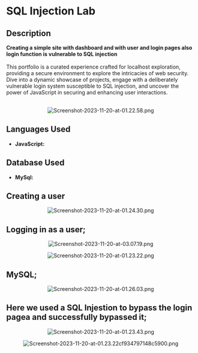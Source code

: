 <h1>SQL Injection Lab</h1>



<h2>Description</h2>
<b>Creating a simple site with dashboard and with user and login pages also login function is vulnerable to SQL injection
</b>
<br />
<br />
This portfolio is a curated experience crafted for localhost exploration, providing a secure environment to explore the intricacies of web security. Dive into a dynamic showcase of projects, engage with a deliberately vulnerable login system susceptible to SQL injection, and uncover the power of JavaScript in securing and enhancing user interactions.
<br />
<br />

<p align="center">
<img src="https://ltdfoto.ru/images/2023/11/20/Screenshot-2023-11-20-at-01.22.58.png" alt="Screenshot-2023-11-20-at-01.22.58.png" border="0" />
</p>
<h2>Languages Used</h2>

- <b>JavaScript:</b> 

<h2>Database Used</h2>

- <b>MySql:</b>

<h2>Creating a user</h2>

<p align="center">
<img src="https://ltdfoto.ru/images/2023/11/20/Screenshot-2023-11-20-at-01.24.30.png" alt="Screenshot-2023-11-20-at-01.24.30.png" border="0" />
</p>

<h2>Logging in as a user;</h2>
<p align="center">
<img src="https://ltdfoto.ru/images/2023/11/20/Screenshot-2023-11-20-at-03.07.19.png" alt="Screenshot-2023-11-20-at-03.07.19.png" border="0" />
</p>
<p align="center">
<img src="https://ltdfoto.ru/images/2023/11/20/Screenshot-2023-11-20-at-01.23.22.png" alt="Screenshot-2023-11-20-at-01.23.22.png" border="0" />
</p>

<h2>MySQL;</h2>

<p align="center">
<img src="https://ltdfoto.ru/images/2023/11/20/Screenshot-2023-11-20-at-01.26.03.png" alt="Screenshot-2023-11-20-at-01.26.03.png" border="0" />
</p>

<h2>Here we used a SQL Injestion to bypass the login pagea and successfully bypassed it; </h2>

<p align="center">
<img src="https://ltdfoto.ru/images/2023/11/20/Screenshot-2023-11-20-at-01.23.43.png" alt="Screenshot-2023-11-20-at-01.23.43.png" border="0" />
</p>
<p align="center">
<img src="https://ltdfoto.ru/images/2023/11/20/Screenshot-2023-11-20-at-01.23.22cf934797148c5900.png" alt="Screenshot-2023-11-20-at-01.23.22cf934797148c5900.png" border="0" />
</p>

<!--
 ```diff
- text in red
+ text in green
! text in orange
# text in gray
@@ text in purple (and bold)@@
```
--!>
